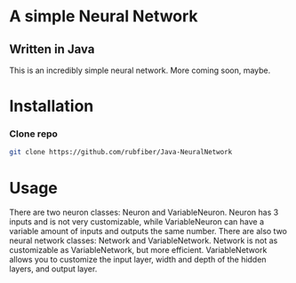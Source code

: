 # A simple Neural Network
## Written in Java

This is an incredibly simple neural network. More coming soon, maybe.

# Installation

### Clone repo
```bash
git clone https://github.com/rubfiber/Java-NeuralNetwork
```

# Usage
There are two neuron classes: Neuron and VariableNeuron. Neuron has 3 inputs and is not very customizable, while VariableNeuron can have a variable amount of inputs and outputs the same number.
There are also two neural network classes: Network and VariableNetwork. Network is not as customizable as VariableNetwork, but more efficient. VariableNetwork allows you to customize the input layer, width and depth of the hidden layers, and output layer.
